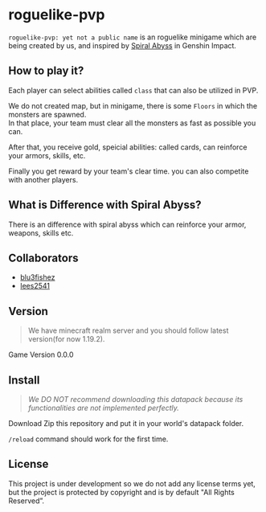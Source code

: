 # roguelike-pvp

 `roguelike-pvp: yet not a public name` is an roguelike minigame which are being created by us, and inspired by [Spiral Abyss](https://genshin-impact.fandom.com/wiki/Spiral_Abyss) in Genshin Impact.

## How to play it?

Each player can select abilities called `class` that can also be utilized in PVP.

We do not created map, but in minigame, there is some `Floors` in which the monsters are spawned.  
In that place, your team must clear all the monsters as fast as possible you can.

After that, you receive gold, speicial abilities: called cards, can reinforce your armors, skills, etc.

Finally you get reward by your team's clear time. you can also competite with another players.

## What is Difference with Spiral Abyss?

There is an difference with spiral abyss which can reinforce your armor, weapons, skills etc.  


## Collaborators

- [blu3fishez](https://github.com/blu3fishez)
- [lees2541](https://github.com/lees2541)

## Version

> We have minecraft realm server and you should follow latest version(for now 1.19.2).  

Game Version 0.0.0

## Install
> *We DO NOT recommend downloading this datapack because its functionalities are not implemented perfectly.*

Download Zip this repository and put it in your world's datapack folder.

`/reload` command should work for the first time.

## License

This project is under development so we do not add any license terms yet, but the project is protected by copyright and is by default "All Rights Reserved”.